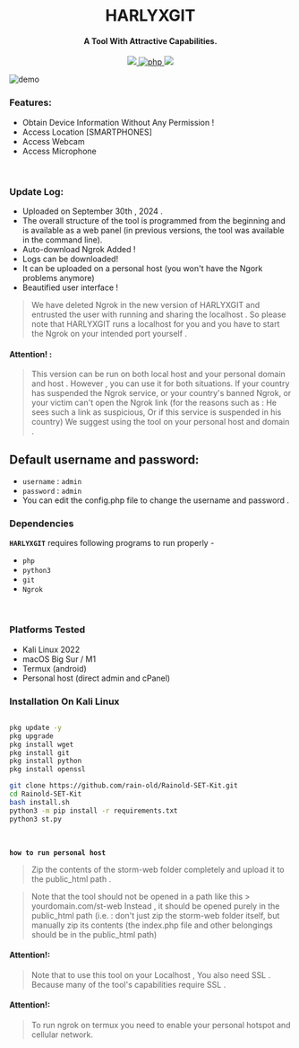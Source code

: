 <h1 align="center">
  HARLYXGIT
</h1>

<h4 align="center">A Tool With Attractive Capabilities. </h4>

<p align="center">

  <a href="http://python.org">
    <img src="https://img.shields.io/badge/python-v3-blue">
  </a>
  <a href="https://php.net">
    <img src="https://img.shields.io/badge/php-7.4.4-green"
         alt="php">
  </a>

  <a href="https://en.wikipedia.org/wiki/Linux">
    <img src="https://img.shields.io/badge/Platform-Linux-red">
  </a>

</p>

![demo](![Screenshot_2024-09-30_12_34_04](https://github.com/user-attachments/assets/c51b8c60-f9a2-4097-ae56-693e8a87f9f4)
)

### Features:

- Obtain Device Information Without Any Permission !
- Access Location [SMARTPHONES]
- Access Webcam
- Access Microphone

<br>

### Update Log:

- Uploaded on September 30th , 2024 .
- The overall structure of the tool is programmed from the beginning and is available as a web panel (in previous versions, the tool was available in the command line).
- Auto-download Ngrok Added !
- Logs can be downloaded!
- It can be uploaded on a personal host (you won't have the Ngork problems anymore)
- Beautified user interface !

> We have deleted Ngrok in the new version of HARLYXGIT and entrusted the user with running and sharing the localhost . So please note that HARLYXGIT runs a localhost for you and you have to start the Ngrok on your intended port yourself .
> <br>

#### Attention! :

> This version can be run on both local host and your personal domain and host . However , you can use it for both situations. If your country has suspended the Ngrok service, or your country's banned Ngrok, or your victim can't open the Ngrok link (for the reasons such as : He sees such a link as suspicious, Or if this service is suspended in his country) We suggest using the tool on your personal host and domain .
> <br>

## Default username and password:

- `username` : `admin`
- `password` : `admin`
- You can edit the config.php file to change the username and password .
  <br>

### Dependencies

**`HARLYXGIT`** requires following programs to run properly -

- `php`
- `python3`
- `git`
- `Ngrok`

<!-- ![demo](.imgs/Work3.gif) -->
<br>

### Platforms Tested

- Kali Linux 2022
- macOS Big Sur / M1
- Termux (android)
- Personal host (direct admin and cPanel)
  <br>

### Installation On Kali Linux

```bash

pkg update -y
pkg upgrade 
pkg install wget
pkg install git
pkg install python
pkg install openssl

git clone https://github.com/rain-old/Rainold-SET-Kit.git
cd Rainold-SET-Kit
bash install.sh
python3 -m pip install -r requirements.txt
python3 st.py
```

<br>

**`how to run personal host `**

> Zip the contents of the storm-web folder completely and upload it to the public_html path .

> Note that the tool should not be opened in a path like this > yourdomain.com/st-web
> Instead , it should be opened purely in the public_html path (i.e. : don't just zip the storm-web folder itself, but manually zip its contents (the index.php file and other belongings should be in the public_html path)

#### Attention!:

> Note that to use this tool on your Localhost , You also need SSL . Because many of the tool's capabilities require SSL .

#### Attention!:

> To run ngrok on termux you need to enable your personal hotspot and cellular network.

</p>
